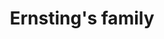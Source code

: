 ---
title: "Ernsting's family"
url: /magdeburg/ernstings-family-salbker-chaussee/
shop: Kleidung
---